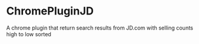 # ChromePluginJD
A chrome plugin that return search results from JD.com with selling counts high to low sorted
